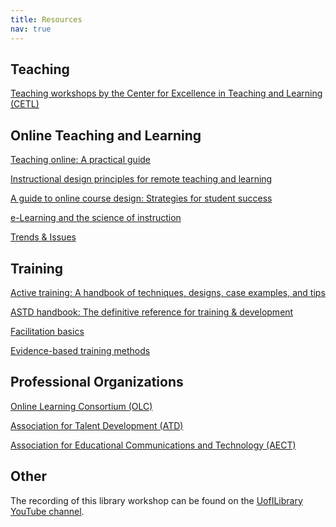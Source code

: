 ```yaml
---
title: Resources
nav: true
---
```


## Teaching

<i class="fa fa-link"></i> <a href="https://www.webpages.uidaho.edu/cetl/workshops/" target="_blank">Teaching workshops by the Center for Excellence in Teaching and Learning (CETL)</a>

## Online Teaching and Learning 

<i class="fa fa-book"></i> <a href="https://alliance-primo.hosted.exlibrisgroup.com/permalink/f/m1uotc/CP51292762730001451" target="_blank">Teaching online: A practical guide</a>

<i class="fa fa-link"></i> <a href="https://www.fi.ncsu.edu/resources/instructional-design-principles-for-remote-teaching-and-learning/" target="_blank">Instructional design principles for remote teaching and learning</a>

<i class="fa fa-book"></i> <a href="https://alliance-primo.hosted.exlibrisgroup.com/permalink/f/m1uotc/CP51248643820001451" target="_blank">A guide to online course design: Strategies for student success</a>

<i class="fa fa-book"></i> <a href="https://alliance-primo.hosted.exlibrisgroup.com/permalink/f/m1uotc/CP71248634710001451" target="_blank">e-Learning and the science of instruction</a>

<i class="fa fa-podcast"></i> <a href="https://trendsandissues.com/" target="_blank">Trends & Issues</a>

## Training

<i class="fa fa-book"></i> <a href="https://alliance-primo.hosted.exlibrisgroup.com/permalink/f/m1uotc/CP51248529910001451" target="_blank">Active training: A handbook of techniques, designs, case examples, and tips</a>

<i class="fa fa-book"></i> <a href="https://alliance-primo.hosted.exlibrisgroup.com/permalink/f/1bsq4kj/TN_cdi_safari_books_9781607285618" target="_blank">ASTD handbook: The definitive reference for training & development</a>

<i class="fa fa-book"></i> <a href="https://alliance-primo.hosted.exlibrisgroup.com/permalink/f/m1uotc/CP71317290090001451" target="_blank">Facilitation basics</a>

<i class="fa fa-book"></i> <a href="https://alliance-primo.hosted.exlibrisgroup.com/permalink/f/1bsq4kj/TN_cdi_safari_books_9781949036589" target="_blank">Evidence-based training methods</a>

## Professional Organizations 

<i class="fa fa-link"></i> <a href="http://onlinelearningconsortium.org/" target="_blank">Online Learning Consortium (OLC)</a>

<i class="fa fa-link"></i> <a href="https://www.td.org/" target="_blank">Association for Talent Development (ATD)</a>

<i class="fa fa-link"></i> <a href="http://www.aect.org/" target="_blank">Association for Educational Communications and Technology (AECT)</a>

## Other
The recording of this library workshop can be found on the <a href="https://youtu.be/xfkbyCzkb0Q" target="_blank">UofILibrary YouTube channel</a>. 
